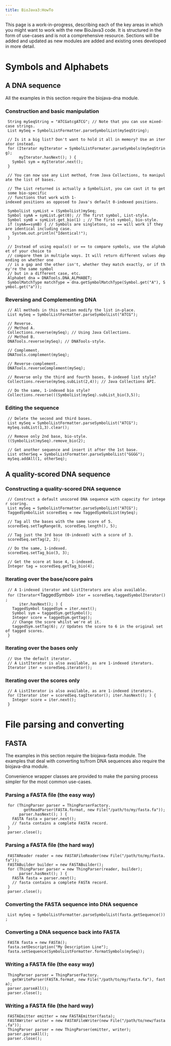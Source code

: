 ```yaml
---
title: BioJava3:HowTo
---
```


This page is a work-in-progress, describing each of the key areas in
which you might want to work with the new BioJava3 code. It is
structured in the form of use-cases and is not a comprehensive resource.
Sections will be added and updated as new modules are added and existing
ones developed in more detail.

Symbols and Alphabets
=====================

A DNA sequence
--------------

All the examples in this section require the biojava-dna module.

### Construction and basic manipulation

` String mySeqString = "ATCGatcgATCG"; // Note that you can use mixed-case strings.`  
` List`<Symbol>` mySeq = SymbolListFormatter.parseSymbolList(mySeqString);`  
` `  
` // Is it a big list? Don't want to hold it all in memory? Use an iterator instead.`  
` for (Iterator`<Symbol>` myIterator = SymbolListFormater.parseSymbols(mySeqString);`  
`      myIterator.hasNext(); ) {`  
`   Symbol sym = myIterator.next();`  
` }`  
`  `  
` // You can now use any List method, from Java Collections, to manipulate the list of bases.`  
` `  
` // The List returned is actually a SymbolList, you can cast it to get some bio-specific`  
` // functions that work with 1-indexed positions as opposed to Java's default 0-indexed positions.`  
` `  
` SymbolList symList = (SymbolList)mySeq;  `  
` Symbol symA = symList.get(0); // The first symbol, List-style.`  
` Symbol symB = symList.get_bio(1) ; // The first symbol, bio-style. `  
` if (symA==symB) { // Symbols are singletons, so == will work if they are identical including case.`  
`   System.out.println("Identical!");`  
` }`  
` `  
` // Instead of using equals() or == to compare symbols, use the alphabet of your choice to`  
` // compare them in multiple ways. It will return different values depending on whether one`  
` // is a gap and the other isn't, whether they match exactly, or if they're the same symbol`  
` // but in a different case, etc.`  
` Alphabet dna = DNATools.DNA_ALPHABET;`  
` SymbolMatchType matchType = dna.getSymbolMatchType(Symbol.get("A"), Symbol.get("a"));`

### Reversing and Complementing DNA

` // All methods in this section modify the list in-place.`  
` List`<Symbol>` mySeq = SymbolListFormatter.parseSymbolList("ATCG");`  
` `  
` // Reverse.`  
` // Method A.`  
` Collections.reverse(mySeq); // Using Java Collections.`  
` // Method B.`  
` DNATools.reverse(mySeq); // DNATools-style.`  
` `  
` // Complement.`  
` DNATools.complement(mySeq);`  
` `  
` // Reverse-complement.`  
` DNATools.reverseComplement(mySeq);`  
`   `  
` // Reverse only the third and fourth bases, 0-indexed list style?`  
` Collections.reverse(mySeq.subList(2,4)); // Java Collections API.`  
`   `  
` // Do the same, 1-indexed bio style?`  
` Collections.reverse(((SymbolList)mySeq).subList_bio(3,5));`

### Editing the sequence

` // Delete the second and third bases.`  
` List`<Symbol>` mySeq = SymbolListFormatter.parseSymbolList("ATCG");`  
` mySeq.subList(1,3).clear();`  
` `  
` // Remove only 2nd base, bio-style.`  
` ((SymbolList)mySeq).remove_bio(2);`  
` `  
` // Get another sequence and insert it after the 1st base.`  
` List`<Symbol>` otherSeq = SymbolListFormatter.parseSymbolList("GGGG");`  
` mySeq.addAll(1, otherSeq);`

A quality-scored DNA sequence
-----------------------------

### Constructing a quality-scored DNA sequence

` // Construct a default unscored DNA sequence with capacity for integer scoring.`  
` List`<Symbol>` mySeq = SymbolListFormatter.parseSymbolList("ATCG");`  
` TaggedSymbolList`<Integer>` scoredSeq = new TaggedSymbolList`<Integer>`(mySeq);`  
` `  
` // Tag all the bases with the same score of 5.`  
` scoredSeq.setTagRange(0, scoredSeq.length(), 5);`  
` `  
` // Tag just the 3rd base (0-indexed) with a score of 3.`  
` scoredSeq.setTag(2, 3);`  
` `  
` // Do the same, 1-indexed.`  
` scoredSeq.setTag_bio(3, 3);`  
` `  
` // Get the score at base 4, 1-indexed.`  
` Integer tag = scoredSeq.getTag_bio(4);`

### Iterating over the base/score pairs

` // A 1-indexed iterator and ListIterators are also available.`  
` for (Iterator`<TaggedSymbol<Integer>`> iter = scoredSeq.taggedSymbolIterator();`  
`      iter.hasNext(); ) {`  
`   TaggedSymbol`<Integer>` taggedSym = iter.next();`  
`   Symbol sym = taggedSym.getSymbol();`  
`   Integer score = taggedSym.getTag();`  
`   // Change the score whilst we're at it.`  
`   taggedSym.setTag(6); // Updates the score to 6 in the original set of tagged scores.`  
` }`

### Iterating over the bases only

` // Use the default iterator.`  
` // A ListIterator is also available, as are 1-indexed iterators.`  
` Iterator`<Symbol>` iter = scoredSeq.iterator();`

### Iterating over the scores only

` // A ListIterator is also available, as are 1-indexed iterators.`  
` for (Iterator`<Integer>` iter = scoredSeq.tagIterator(); iter.hasNext(); ) {`  
`   Integer score = iter.next();`  
` }`

File parsing and converting
===========================

FASTA
-----

The examples in this section require the biojava-fasta module. The
examples that deal with converting to/from DNA sequences also require
the biojava-dna module.

Convenience wrapper classes are provided to make the parsing process
simpler for the most common use-cases.

### Parsing a FASTA file (the easy way)

` for (ThingParser`<FASTA>` parser = ThingParserFactory.`  
`        getReadParser(FASTA.format, new File("/path/to/my/fasta.fa"));`  
`      parser.hasNext(); ) {`  
`   FASTA fasta = parser.next(); `  
`   // fasta contains a complete FASTA record.`  
` }`  
` parser.close();`

### Parsing a FASTA file (the hard way)

` FASTAReader reader = new FASTAFileReader(new File("/path/to/my/fasta.fa"));`  
` FASTABuilder builder = new FASTABuilder();`  
` for (ThingParser`<FASTA>` parser = new ThingParser`<FASTA>`(reader, builder);`  
`      parser.hasNext(); ) {`  
`   FASTA fasta = parser.next(); `  
`   // fasta contains a complete FASTA record.`  
` }`  
` parser.close();`

### Converting the FASTA sequence into DNA sequence

` List`<Symbol>` mySeq = SymbolListFormatter.parseSymbolList(fasta.getSequence());`

### Converting a DNA sequence back into FASTA

` FASTA fasta = new FASTA();`  
` fasta.setDescription("My Description Line");`  
` fasta.setSequence(SymbolListFormatter.formatSymbols(mySeq));`

### Writing a FASTA file (the easy way)

` ThingParser`<FASTA>` parser = ThingParserFactory.`  
`   getWriteParser(FASTA.format, new File("/path/to/my/fasta.fa"), fasta);`  
` parser.parseAll();`  
` parser.close();`

### Writing a FASTA file (the hard way)

` FASTAEmitter emitter = new FASTAEmitter(fasta);`  
` FASTAWriter writer = new FASTAFileWriter(new File("/path/to/new/fasta.fa"));`  
` ThingParser`<FASTA>` parser = new ThingParser`<FASTA>`(emitter, writer);`  
` parser.parseAll();`  
` parser.close();`
